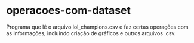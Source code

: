 # operacoes-com-dataset
 Programa que lê o arquivo lol_champions.csv e faz certas operações com as informações, incluindo criação de gráficos e outros arquivos .csv.
